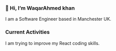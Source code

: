 ### 👋 Hi, I’m WaqarAhmed khan

I am a Software Engineer based in Manchester UK. 


### Current Activities 

I am trying to improve my React coding skills.

<!---
waqarkhan9/waqarkhan9 is a ✨ special ✨ repository because its `README.md` (this file) appears on your GitHub profile.
You can click the Preview link to take a look at your changes.
--->

